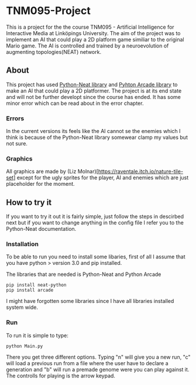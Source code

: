 # TNM095-Project
This is a project for the the course TNM095 - Artificial Intelligence for Interactive Media at Linköpings University. The aim of the project was to implement an AI that could play a 2D platform game similiar to the original Mario game. The AI is controlled and trained by a neuroevolution of augmenting topologies(NEAT) network. 

## About
This project has used [Python-Neat library](https://neat-python.readthedocs.io/en/latest/index.html) and [Pyhton Arcade library](http://arcade.academy/index.html) to make an AI that could play a 2D platformer. The project is at its end state and will not be further developt since the course has ended. It has some minor error which can be read about in the error chapter.

### Errors
In the current versions its feels like the AI cannot se the enemies which I think is because of the Python-Neat library somewear clamp my values but not sure.

### Graphics
All graphics are made by (Liz Molnar)[https://raventale.itch.io/nature-tile-set] except for the ugly sprites for the player, AI and enemies which are just placeholder for the moment.


## How to try it
If you want to try it out it is fairly simple, just follow the steps in descirbed next but if you want to change anything in the config file I refer you to the Python-Neat documentation. 
### Installation
To be able to run you need to install some libaries, first of all I assume that you have python > version 3.0 and pip installed.

The libraries that are needed is Python-Neat and Python Arcade
```
pip install neat-python
pip install arcade
```
I might have forgotten some libraries since I have all libraries installed system wide.

### Run
To run it is simple to type:
```
python Main.py
```
There you get three different options. Typing "n" will give you a new run, "c" will load a previous run from a file where the user have to declare a generation and "b" will run a premade genome were you can play against it.
The controlls for playing is the arrow keypad.
